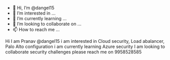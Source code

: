 - 👋 Hi, I’m @dangel15
- 👀 I’m interested in ...
- 🌱 I’m currently learning ...
- 💞️ I’m looking to collaborate on ...
- 📫 How to reach me ...

<!---
dangel15/dangel15 is a ✨ special ✨ repository because its `README.md` (this file) appears on your GitHub profile.
You can click the Preview link to take a look at your changes.
--->
Hi I am Pranav @dangel15 
i am interested in Cloud security, Load abalancer, Palo Alto configuration
i am currently learning Azure security
I am looking to collaborate security challenges 
please reach me on 9958528585
